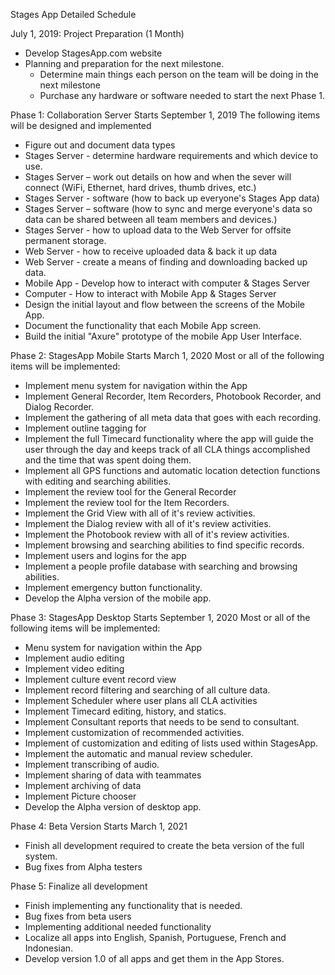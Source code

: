 Stages App Detailed Schedule

July 1, 2019: Project Preparation (1 Month)
- Develop StagesApp.com website
- Planning and preparation for the next milestone.
  - Determine main things each person on the team will be doing in the next milestone
  - Purchase any hardware or software needed to start the next Phase 1.

Phase 1: Collaboration Server
Starts September 1, 2019
The following items will be designed and implemented
- Figure out and document data types
- Stages Server - determine hardware requirements and which device to use.
- Stages Server – work out details on how and when the sever will connect (WiFi, Ethernet, hard drives, thumb drives, etc.)
- Stages Server - software (how to back up everyone&#39;s Stages App data)
- Stages Server – software (how to  sync and merge everyone&#39;s data so data can be shared between all team members and devices.)
- Stages Server - how to upload data to the Web Server for offsite permanent storage.
- Web Server - how to receive uploaded data &amp; back it up data
- Web Server - create a means of finding and downloading backed up data.
- Mobile App - Develop how to interact with computer  &amp; Stages Server
- Computer - How to interact with Mobile App &amp; Stages Server
- Design the initial layout and flow between the screens of the Mobile App.
- Document the functionality that each Mobile App screen.
- Build the initial &quot;Axure&quot; prototype of the mobile App User Interface.

Phase 2: StagesApp Mobile
Starts March 1, 2020
Most or all of the following items will be implemented:
- Implement menu system for navigation within the App
- Implement General Recorder, Item Recorders, Photobook Recorder, and Dialog Recorder.
- Implement the gathering of all meta data that goes with each recording.
- Implement outline tagging for
- Implement the full Timecard functionality where the app will guide the user through the day and keeps track of all CLA things accomplished and the time that was spent doing them.
- Implement all GPS functions and automatic location detection functions with editing and searching abilities.
- Implement the review tool for the General Recorder
- Implement the review tool for the Item Recorders.
- Implement the Grid View with all of it&#39;s review activities.
- Implement the Dialog review with all of it&#39;s review activities.
- Implement the Photobook review with all of it&#39;s review activities.
- Implement browsing and searching abilities to find specific records.
- Implement users and logins for the app
- Implement a people profile database with searching and browsing abilities.
- Implement emergency button functionality.
- Develop the Alpha version of the mobile app.

Phase 3: StagesApp Desktop
Starts September 1, 2020
Most or all of the following items will be implemented:
- Menu system for navigation within the App
- Implement audio editing
- Implement video editing
- Implement culture event record view
- Implement record filtering and searching of all culture data.
- Implement Scheduler where user plans all CLA activities
- Implement Timecard editing, history, and statics.
- Implement Consultant reports that needs to be send to consultant.
- Implement customization of recommended activities.
- Implement of customization and editing of lists used within StagesApp.
- Implement the automatic and manual review scheduler.
- Implement transcribing of audio.
- Implement sharing of data with teammates
- Implement archiving of data
- Implement Picture chooser
- Develop the Alpha version of desktop app.

Phase 4: Beta Version
Starts March 1, 2021
- Finish all development required to create the beta version of the full system.
- Bug fixes from Alpha testers

Phase 5: Finalize all development
- Finish implementing any functionality that is needed.
- Bug fixes from beta users
- Implementing additional needed functionality
- Localize all apps into English, Spanish, Portuguese, French and Indonesian.
- Develop version 1.0 of all apps and get them in the App Stores.